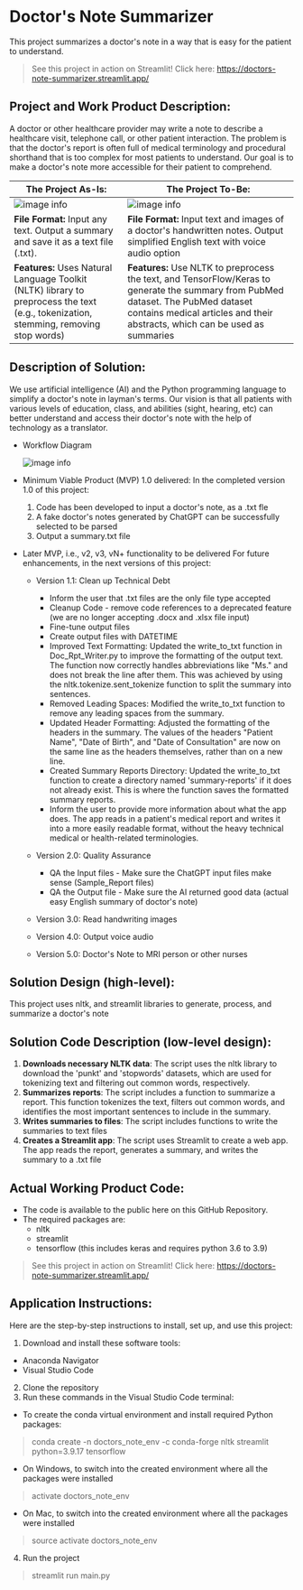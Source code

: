 # Doctor's Note Summarizer

This project summarizes a doctor's note in a way that is easy for the patient to understand.

> See this project in action on Streamlit! Click here: https://doctors-note-summarizer.streamlit.app/

## Project and Work Product Description:

A doctor or other healthcare provider may write a note to describe a healthcare visit, telephone call, or other patient interaction. The problem is that the doctor's report is often full of medical terminology and procedural shorthand that is too complex for most patients to understand. Our goal is to make a doctor's note more accessible for their patient to comprehend.

| The Project As-Is: | The Project To-Be: |
| --------------- | --------------- |
| ![image info](./diagrams/diagram1.png) | ![image info](./diagrams/diagram2.png) |
| **File Format:** Input any text. Output a summary and save it as a text file (.txt). | **File Format:** Input text and images of a doctor's handwritten notes. Output simplified English text with voice audio option |
| **Features:** Uses Natural Language Toolkit (NLTK) library to preprocess the text (e.g., tokenization, stemming, removing stop words) | **Features:** Use NLTK to preprocess the text, and TensorFlow/Keras to generate the summary from PubMed dataset. The PubMed dataset contains medical articles and their abstracts, which can be used as summaries |

## Description of Solution: 

We use artificial intelligence (AI) and the Python programming language to simplify a doctor's note in layman's terms. Our vision is that all patients with various levels of education, class, and abilities (sight, hearing, etc) can better understand and access their doctor's note with the help of technology as a translator.

* Workflow Diagram

  ![image info](./diagrams/diagram2.png)

* Minimum Viable Product (MVP) 1.0 delivered:
In the completed version 1.0 of this project:
  1) Code has been developed to input a doctor's note, as a .txt fle
  2) A fake doctor's notes generated by ChatGPT can be successfully selected to be parsed
  3) Output a summary.txt file

* Later MVP, i.e., v2, v3, vN+ functionality to be delivered
For future enhancements, in the next versions of this project:
  * Version 1.1: Clean up Technical Debt
    * Inform the user that .txt files are the only file type accepted
    * Cleanup Code - remove code references to a deprecated feature (we are no longer accepting .docx and .xlsx file input)
    * Fine-tune output files
    * Create output files with DATETIME
    * Improved Text Formatting: Updated the write_to_txt function in Doc_Rpt_Writer.py to improve the formatting of the output text. The function now correctly handles abbreviations like "Ms." and does not break the line after them. This was achieved by using the nltk.tokenize.sent_tokenize function to split the summary into sentences.
    * Removed Leading Spaces: Modified the write_to_txt function to remove any leading spaces from the summary.
    * Updated Header Formatting: Adjusted the formatting of the headers in the summary. The values of the headers "Patient Name", "Date of Birth", and "Date of Consultation" are now on the same line as the headers themselves, rather than on a new line.
    * Created Summary Reports Directory: Updated the write_to_txt function to create a directory named 'summary-reports' if it does not already exist. This is where the function saves the formatted summary reports.
    * Inform the user to provide more information about what the app does. The app reads in a patient's medical report and writes it into a more easily readable format, without the heavy technical medical or health-related terminologies.

  * Version 2.0: Quality Assurance
    * QA the Input files - Make sure the ChatGPT input files make sense (Sample_Report files)
    * QA the Output file - Make sure the AI returned good data (actual easy English summary of doctor's note)
  * Version 3.0: Read handwriting images
  * Version 4.0: Output voice audio
  * Version 5.0: Doctor's Note to MRI person or other nurses

## Solution Design (high-level):

This project uses nltk, and streamlit libraries to generate, process, and summarize a doctor's note

## Solution Code Description (low-level design): 

1. **Downloads necessary NLTK data**: The script uses the nltk library to download the 'punkt' and 'stopwords' 
datasets, which are used for tokenizing text and filtering out common words, respectively.
2. **Summarizes reports**: The script includes a function to summarize a report. This function tokenizes the 
text, filters out common words, and identifies the most important sentences to include in the summary.
3. **Writes summaries to files**: The script includes functions to write the summaries to text files
4. **Creates a Streamlit app**: The script uses Streamlit to create a web app. The app reads the report, generates a summary, and 
writes the summary to a .txt file

## Actual Working Product Code: 

* The code is available to the public here on this GitHub Repository. 
* The required packages are:
  * nltk
  * streamlit
  * tensorflow (this includes keras and requires python 3.6 to 3.9)
> See this project in action on Streamlit! Click here: https://doctors-note-summarizer.streamlit.app/

## Application Instructions:

Here are the step-by-step instructions to install, set up, and use this project:

1. Download and install these software tools:
  * Anaconda Navigator
  * Visual Studio Code
2. Clone the repository
3. Run these commands in the Visual Studio Code terminal:
  * To create the conda virtual environment and install required Python packages:
> conda create -n doctors_note_env -c conda-forge nltk streamlit python=3.9.17 tensorflow
  * On Windows, to switch into the created environment where all the packages were installed
> activate doctors_note_env
  * On Mac, to switch into the created environment where all the packages were installed
> source activate doctors_note_env
4. Run the project
> streamlit run main.py
